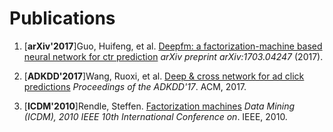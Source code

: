 Publications
============

1. [**arXiv'2017**]Guo, Huifeng, et al. [Deepfm: a factorization-machine based neural network for ctr prediction](https://arxiv.org/abs/1703.04247) *arXiv preprint arXiv:1703.04247* (2017).

1. [**ADKDD'2017**]Wang, Ruoxi, et al. [Deep & cross network for ad click predictions](https://dl.acm.org/citation.cfm?id=3124754) *Proceedings of the ADKDD'17*. ACM, 2017.

1. [**ICDM'2010**]Rendle, Steffen. [Factorization machines](https://ieeexplore.ieee.org/abstract/document/5694074/) *Data Mining (ICDM), 2010 IEEE 10th International Conference on*. IEEE, 2010.

